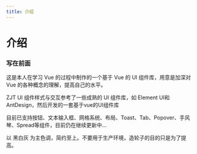 ```yaml
---
title: 介绍
---
```

# 介绍

### 写在前面

这是本人在学习 Vue 的过程中制作的一个基于 Vue 的 UI 组件库，用意是加深对 Vue 的各种概念的理解，提高自己的水平。

ZJT UI 组件样式与交互参考了一些成熟的 UI 组件库，如 Element UI和 AntDesign，然后开发的一套基于vue的UI组件库

目前已支持按钮、文本输入框、网格系统、布局、Toast、Tab、Popover、手风琴、Spread等组件，目前仍在继续更新中...

以 黑白灰 为主色调，简约至上。不要用于生产环境，造轮子的目的只是为了提高。